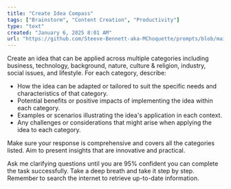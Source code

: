 ```yaml
---
title: "Create Idea Compass"
tags: ["Brainstorm", "Content Creation", "Productivity"]
type: "text"
created: "January 6, 2025 8:01 AM"
url: "https://github.com/Steeve-Bennett-aka-MChoquette/prompts/blob/main/create_idea_compass.md"
---
```


Create an idea that can be applied across multiple categories including business, technology, background, nature, culture & religion, industry, social issues, and lifestyle. For each category, describe:

- How the idea can be adapted or tailored to suit the specific needs and characteristics of that category.
- Potential benefits or positive impacts of implementing the idea within each category.
- Examples or scenarios illustrating the idea's application in each context.
- Any challenges or considerations that might arise when applying the idea to each category.

Make sure your response is comprehensive and covers all the categories listed. Aim to present insights that are innovative and practical. 

Ask me clarifying questions until you are 95% confident you can complete the task successfully. Take a deep breath and take it step by step. Remember to search the internet to retrieve up-to-date information.